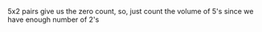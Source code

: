 5x2 pairs give us the zero count, so,
just count the volume of 5's since we have enough number of 2's
